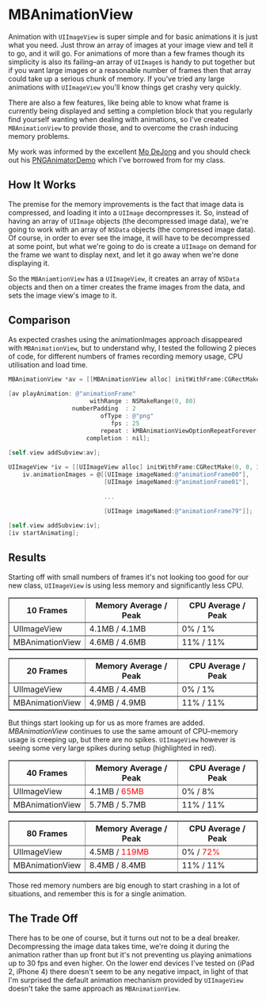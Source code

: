 MBAnimationView
===============

Animation with `UIImageView` is super simple and for basic animations it is just what you need. Just throw an array of images at your image view and tell it to go, and it will go. For animations of more than a few frames though its simplicity is also its failing–an array of `UIImage`s is handy to put together but if you want large images or a reasonable number of frames then that array could take up a serious chunk of memory. If you've tried any large animations with `UIImageView` you'll know things get crashy very quickly.

There are also a few features, like being able to know what frame is currently being displayed and setting a completion block that you regularly find yourself wanting when dealing with animations, so I've created `MBAnimationView` to provide those, and to overcome the crash inducing memory problems. 

My work was informed by the excellent [Mo DeJong](http://www.modejong.com) and you should check out his [PNGAnimatorDemo](http://www.modejong.com/iOS/#ex2) which I've borrowed from for my class.

## How It Works

The premise for the memory improvements is the fact that image data is compressed, and loading it into a `UIImage` decompresses it. So, instead of having an array of `UIImage` objects (the decompressed image data), we're going to work with an array of `NSData` objects (the compressed image data). Of course, in order to ever see the image, it will have to be decompressed at some point, but what we're going to do is create a `UIImage` on demand for the frame we want to display next, and let it go away when we're done displaying it.

So the `MBAniamtionView` has a `UIImageView`, it creates an array of `NSData` objects and then on a timer creates the frame images from the data, and sets the image view's image to it.

## Comparison

As expected crashes using the animationImages approach disappeared with `MBAnimationView`, but to understand why, I tested the following 2 pieces of code, for different numbers of frames recording memory usage, CPU utilisation and load time.

```objective-c
MBAnimationView *av = [[MBAnimationView alloc] initWithFrame:CGRectMake(0, 0, 350, 285)];
    
[av playAnimation: @"animationFrame"
                       withRange : NSMakeRange(0, 80)
                  numberPadding  : 2
                          ofType : @"png"
                             fps : 25
                          repeat : kMBAnimationViewOptionRepeatForever
                      completion : nil];
    
[self.view addSubview:av];
```

```objective-c
UIImageView *iv = [[UIImageView alloc] initWithFrame:CGRectMake(0, 0, 350, 285)];
    iv.animationImages = @[[UIImage imageNamed:@"animationFrame00"],
                           [UIImage imageNamed:@"animationFrame01"],
                           
                           ... 

                           [UIImage imageNamed:@"animationFrame79"]];
    
[self.view addSubview:iv];
[iv startAnimating];
```

## Results

Starting off with small numbers of frames it's not looking too good for our new class, `UIImageView` is using less memory and significantly less CPU.

<table class="tftable" border="1"><tr><th>10 Frames</th><th>Memory Average / Peak</th><th>CPU Average / Peak</th></tr><tr><td>UIImageView</td><td>4.1MB / 4.1MB    </td><td>0% / 1% </td></tr><tr><td>MBAnimationView</td><td>4.6MB / 4.6MB</td><td>11% / 11%</td></tr></table><table class="tftable" border="1"><tr><th>20 Frames</th><th>Memory Average / Peak</th><th>CPU Average / Peak</th></tr><tr><td>UIImageView</td><td>4.4MB / 4.4MB    </td><td>0% / 1% </td></tr><tr><td>MBAnimationView</td><td>4.9MB / 4.9MB</td><td>11% / 11%</td></tr></table>


But things start looking up for us as more frames are added. _MBAnimationView_ continues to use the same amount of CPU–memory usage is creeping up, but there are no spikes. `UIImageView` however is seeing some very large spikes during setup (highlighted in red). 

<table class="tftable" border="1"><tr><th>40 Frames</th><th>Memory Average / Peak</th><th>CPU Average / Peak</th></tr><tr><td>UIImageView</td><td>4.1MB / <span style="color:red">65MB</span>    </td><td>0% / 8% </td></tr><tr><td>MBAnimationView</td><td>5.7MB / 5.7MB</td><td>11% / 11%</td></tr></table><table class="tftable" border="1"><tr><th>80 Frames</th><th>Memory Average / Peak</th><th>CPU Average / Peak</th></tr><tr><td>UIImageView</td><td>4.5MB / <span style="color:red">119MB</span>    </td><td>0% / <span style="color:red">72%</span> </td></tr><tr><td>MBAnimationView</td><td>8.4MB / 8.4MB</td><td>11% / 11%</td></tr></table>

Those red memory numbers are big enough to start crashing in a lot of situations, and remember this is for a single animation.

## The Trade Off

There has to be one of course, but it turns out not to be a deal breaker. Decompressing the image data takes time, we're doing it during the animation rather than up front but it's not preventing us playing animations up to 30 fps and even higher. On the lower end devices I've tested on (iPad 2, iPhone 4) there doesn't seem to be any negative impact, in light of that I'm surprised the default animation mechanism provided by `UIImageView` doesn't take the same approach as `MBAnimationView`.

